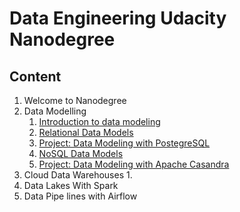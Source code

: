 # Data Engineering Udacity Nanodegree

## Content 

1. Welcome to Nanodegree
2. Data Modelling 
    1. [Introduction to data modeling](https://github.com/youssefHosni/Data-Engineering-Nanodegree/tree/main/Data%20Modeling/lesson%201-Introduction%20to%20data%20modeling)   
    2. [Relational Data Models](https://github.com/youssefHosni/Data-Engineering-Nanodegree/tree/main/Data%20Modeling/Lesson%202.%20Relational%20Data%20Models)
    3. [Project: Data Modeling with PostegreSQL](https://github.com/youssefHosni/Data-Engineering-Nanodegree/tree/main/Data%20Modeling/Project:%20Data%20Modeling%20with%20Postgres)
    4. [NoSQL Data Models](https://github.com/youssefHosni/Data-Engineering-Nanodegree/tree/main/Data%20Modeling/Lesson%203.%20NoSQL%20Data%20Models) 
    5. [Project: Data Modeling with Apache Casandra](https://github.com/youssefHosni/Data-Engineering-Nanodegree/tree/main/Data%20Modeling/Project:%20Data%20Modeling%20With%20Apache%20Cassandra) 
3. Cloud Data Warehouses
    1.
5. Data Lakes With Spark 
6. Data Pipe lines with Airflow 

